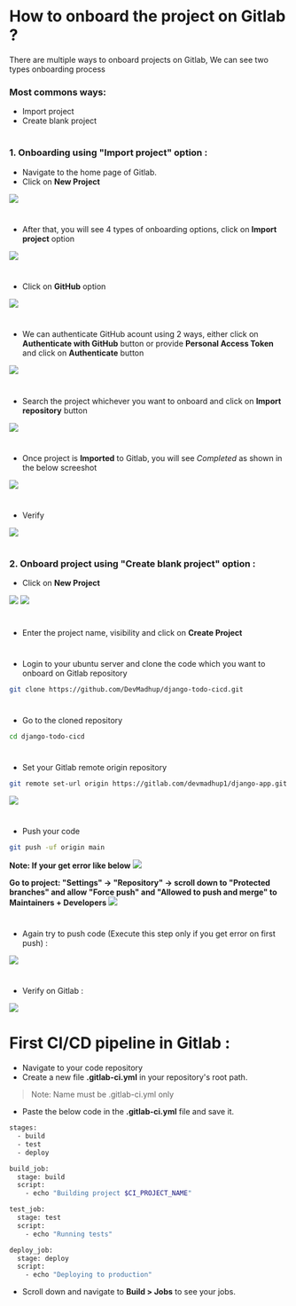 # How to onboard the project on Gitlab ?
There are multiple ways to onboard projects on Gitlab, We can see two types onboarding process

### Most commons ways:
- Import project
- Create blank project

#
### 1. Onboarding using "Import project" option :
- Navigate to the home page of Gitlab.
- Click on <b>New Project</b>
<img src="https://github.com/DevMadhup/GitLab-Zero-to-Hero/blob/main/Assets/New-proj.png" />

#
- After that, you will see 4 types of onboarding options, click on <b>Import project</b> option
<img src="https://github.com/DevMadhup/GitLab-Zero-to-Hero/blob/main/Assets/Import-project.png" />

#
- Click on <b>GitHub</b> option
<img src="https://github.com/DevMadhup/GitLab-Zero-to-Hero/blob/main/Assets/Import-GitHub.png" />

#
- We can authenticate GitHub acount using 2 ways, either click on <b>Authenticate with GitHub</b> button or provide <b>Personal Access Token</b> and click on <b>Authenticate</b> button
<img src="https://github.com/DevMadhup/GitLab-Zero-to-Hero/blob/main/Assets/Gitlab-PAT.png" />

#
- Search the project whichever you want to onboard and click on <b>Import repository</b> button
<img src="https://github.com/DevMadhup/GitLab-Zero-to-Hero/blob/main/Assets/GItlab-node.png" />

#
- Once project is <b>Imported</b> to Gitlab, you will see <i>Completed</i> as shown in the below screeshot
<img src="https://github.com/DevMadhup/GitLab-Zero-to-Hero/blob/main/Assets/Gitlab-nodeimp-complete.png" />

#
- Verify
<img src="https://github.com/DevMadhup/GitLab-Zero-to-Hero/blob/main/Assets/gitlab-importVerify.png" />

#
### 2. Onboard project using "Create blank project" option :
- Click on <b>New Project</b>
<img src="https://github.com/DevMadhup/GitLab-Zero-to-Hero/blob/main/Assets/New-proj.png" />

<img src="https://github.com/DevMadhup/GitLab-Zero-to-Hero/blob/main/Assets/Blank-proj.png" />

#
- Enter the project name, visibility and click on <b>Create Project</b>

#
- Login to your ubuntu server and clone the code which you want to onboard on Gitlab repository
```bash
git clone https://github.com/DevMadhup/django-todo-cicd.git
```

#
- Go to the cloned repository
```bash
cd django-todo-cicd
```

#
- Set your Gitlab remote origin repository
```bash
git remote set-url origin https://gitlab.com/devmadhup1/django-app.git
```
<img src="https://github.com/DevMadhup/GitLab-Zero-to-Hero/blob/main/Assets/gitlab-seturl.png" />

#
- Push your code
```bash
git push -uf origin main
```
<b>Note: If your get error like below</b>
<img src="https://github.com/DevMadhup/GitLab-Zero-to-Hero/blob/main/Assets/Gitlab-pusherror.png"/>

<b>Go to project: "Settings" → "Repository" → scroll down to "Protected branches" and allow "Force push" and "Allowed to push and merge" to Maintainers + Developers</b>
<img src="https://github.com/DevMadhup/GitLab-Zero-to-Hero/blob/main/Assets/gitlab-protectedBranch.png"/>

#
- Again try to push code (Execute this step only if you get error on first push) :
<img src="https://github.com/DevMadhup/GitLab-Zero-to-Hero/blob/main/Assets/Code-pushed-Gitlab.png"/>

#
- Verify on Gitlab :
<img src="https://github.com/DevMadhup/GitLab-Zero-to-Hero/blob/main/Assets/Verify-BlankCodePush-Gitlab.png"/>

#
# First CI/CD pipeline in Gitlab :

- Navigate to your code repository
- Create a new file <b>.gitlab-ci.yml</b> in your repository's root path.
> Note: Name must be .gitlab-ci.yml only
- Paste the below code in the <b>.gitlab-ci.yml</b> file and save it.
```bash
stages:
  - build
  - test
  - deploy

build_job:
  stage: build
  script:
    - echo "Building project $CI_PROJECT_NAME"

test_job:
  stage: test
  script:
    - echo "Running tests"

deploy_job:
  stage: deploy
  script:
    - echo "Deploying to production"
```
- Scroll down and navigate to <b>Build > Jobs</b> to see your jobs.
